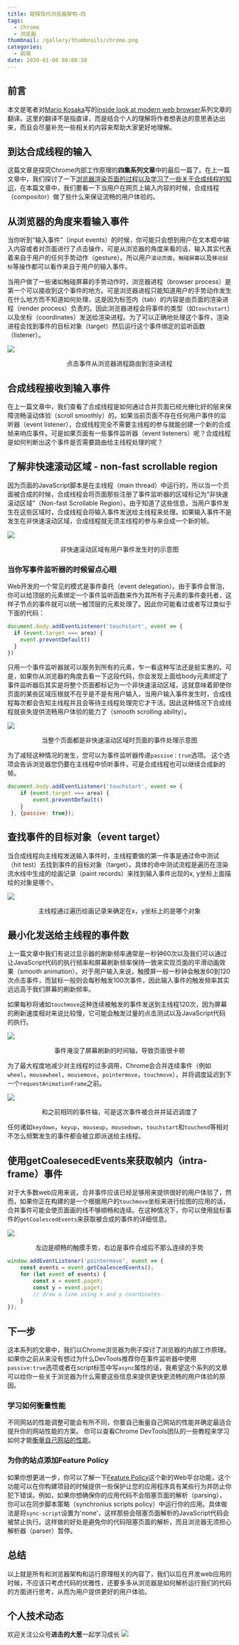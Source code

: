 ```yaml
---
title: 窥探现代浏览器架构-四
tags:
  - Chrome
  - 浏览器
thumbnail: /gallery/thumbnails/chrome.png
categories:
  - 前端
date: 2020-01-08 08:00:50
---
```



## 前言
本文是笔者对[Mario Kosaka](https://developers.google.com/web/resources/contributors/kosamari)写的[inside look at modern web browser](https://developers.google.com/web/updates/2018/09/inside-browser-part4)系列文章的翻译。这里的翻译不是指直译，而是结合个人的理解将作者想表达的意思表达出来，而且会尽量补充一些相关的内容来帮助大家更好地理解。

## 到达合成线程的输入
这篇文章是探究Chrome内部工作原理的**四集系列文章**中的最后一篇了。在上一篇文章中，我们探讨了一下[浏览器渲染页面的过程以及学习了一些关于合成线程的知识](https://xiaocongdong.github.io/2020/01/08/%E7%AA%A5%E6%8E%A2%E7%8E%B0%E4%BB%A3%E6%B5%8F%E8%A7%88%E5%99%A8%E6%9E%B6%E6%9E%84-%E4%B8%89/)，在本篇文章中，我们要看一下当用户在网页上输入内容的时候，合成线程（compositor）做了些什么来保证流畅的用户体验的。

<!-- more-->

## 从浏览器的角度来看输入事件
当你听到“输入事件”（input events）的时候，你可能只会想到用户在文本框中输入内容或者对页面进行了点击操作，可是从浏览器的角度来看的话，输入其实代表着来自于用户的任何手势动作（gesture）。所以用户`滚动页面`，`触碰屏幕`以及`移动鼠标`等操作都可以看作来自于用户的输入事件。

当用户做了一些诸如触碰屏幕的手势动作时，浏览器进程（browser process）是第一个可以接收到这个事件的地方。可是浏览器进程只能知道用户的手势动作发生在什么地方而不知道如何处理，这是因为标签内（tab）的内容是由页面的渲染进程（render process）负责的。因此浏览器进程会将事件的类型（如`touchstart`）以及坐标（coordinates）发送给渲染进程。为了可以正确地处理这个事件，渲染进程会找到事件的目标对象（target）然后运行这个事件绑定的监听函数（listener）。

![](/images/chrome/input_event.png)
<p align="center">点击事件从浏览器进程路由到渲染进程</p>

## 合成线程接收到输入事件
在上一篇文章中，我们查看了合成线程是如何通过合并页面已经光栅化好的层来保障流畅滚动体验（scroll smoothly）的。如果当前页面不存在任何用户事件的监听器（event listener），合成线程完全不需要主线程的参与就能创建一个新的合成帧来响应事件。可是如果页面有一些事件监听器（event listeners）呢？合成线程是如何判断出这个事件是否需要路由给主线程处理的呢？

## 了解非快速滚动区域 - non-fast scrollable region
因为页面的JavaScript脚本是在主线程（main thread）中运行的，所以当一个页面被合成的时候，合成线程会将页面那些注册了事件监听器的区域标记为“非快速滚动区域”（Non-fast Scrollable Region）。由于知道了这些信息，当用户事件发生在这些区域时，合成线程会将输入事件发送给主线程来处理。如果输入事件不是发生在非快速滚动区域，合成线程就无须主线程的参与来合成一个新的帧。

![](/images/chrome/nfsr1.png)
<p align="center">非快速滚动区域有用户事件发生时的示意图</p>

### 当你写事件监听器的时候留点心眼
Web开发的一个常见的模式是事件委托（event delegation）。由于事件会冒泡，你可以给顶层的元素绑定一个事件监听函数来作为其所有子元素的事件委托者，这样子节点的事件就可以统一被顶层的元素处理了。因此你可能看过或者写过类似于下面的代码：
```javascript
document.body.addEventListener('touchstart', event => {
  if (event.target === area) {
    event.preventDefault()
  }
})
```
只用一个事件监听器就可以服务到所有的元素，乍一看这种写法还是挺实惠的。可是，如果你从浏览器的角度去看一下这段代码，你会发现上面给body元素绑定了事件监听器后其实是将整个页面都标记为一个非快速滚动区域，这就意味着即使你页面的某些区域压根就不在乎是不是有用户输入，当用户输入事件发生时，合成线程每次都会告知主线程并且会等待主线程处理完它才干活。因此这种情况下合成线程就丧失提供流畅用户体验的能力了（smooth scrolling ability）。

![](/images/chrome/nfsr2.png)
<p align="center">当整个页面都是非快速滚动区域时页面的事件处理示意图</p>

为了减轻这种情况的发生，您可以为事件监听器传递`passive：true`选项。 这个选项会告诉浏览器您仍要在主线程中侦听事件，可是合成线程也可以继续合成新的帧。
```javascript
document.body.addEventListener('touchstart', event => {
    if (event.target === area) {
        event.preventDefault()
    }
 }, {passive: true});
```

## 查找事件的目标对象（event target）
当合成线程向主线程发送输入事件时，主线程要做的第一件事是通过命中测试（hit test）去找到事件的目标对象（target）。具体的命中测试流程是遍历在渲染流水线中生成的绘画记录（paint records）来找到输入事件出现的x, y坐标上面描绘的对象是哪个。

![](/images/chrome/hittest.png)
<p align="center">主线程通过遍历绘画记录来确定在x，y坐标上的是哪个对象</p>

## 最小化发送给主线程的事件数
上一篇文章中我们有说过显示器的刷新频率通常是一秒钟60次以及我们可以通过让JavaScript代码的执行频率和屏幕刷新频率保持一致来实现页面的平滑动画效果（smooth animation）。对于用户输入来说，触摸屏一般一秒钟会触发60到120次点击事件，而鼠标一般则会每秒触发100次事件，因此输入事件的触发频率其实远远高于我们屏幕的刷新频率。

如果每秒将诸如`touchmove`这种连续被触发的事件发送到主线程120次，因为屏幕的刷新速度相对来说比较慢，它可能会触发过量的点击测试以及JavaScript代码的执行。

![](/images/chrome/rawevents.png)
<p align="center">事件淹没了屏幕刷新的时间轴，导致页面很卡顿</p>

为了最大程度地减少对主线程的过多调用，Chrome会合并连续事件（例如`wheel`，`mousewheel`，`mousemove`，`pointermove`，`touchmove`），并将调度延迟到下一个`requestAnimationFrame`之前。

![](/images/chrome/coalescedevents.png)
<p align="center">和之前相同的事件轴，可是这次事件被合并并延迟调度了</p>

任何诸如`keydown`，`keyup`，`mouseup`，`mousedown`，`touchstart`和`touchend`等相对不怎么频繁发生的事件都会被立即派送给主线程。

## 使用getCoalesecedEvents来获取帧内（intra-frame）事件
对于大多数web应用来说，合并事件应该已经足够用来提供很好的用户体验了，然而，如果你正在构建的是一个根据用户的`touchmove`坐标来进行绘图的应用的话，合并事件可能会使页面画的线不够顺畅和连续。在这种情况下，你可以使用鼠标事件的`getCoalescedEvents`来获取被合成的事件的详细信息。

![](/images/chrome/getCoalescedEvents.png)
<p align="center">左边是顺畅的触摸手势，右边是事件合成后不那么连续的手势</p>

```javascript
window.addEventListener('pointermove', event => {
    const events = event.getCoalescedEvents();
    for (let event of events) {
        const x = event.pageX;
        const y = event.pageY;
        // draw a line using x and y coordinates.
    }
});
```

## 下一步
这本系列的文章中，我们以Chrome浏览器为例子探讨了浏览器的内部工作原理。如果你之前从来没有想过为什么DevTools推荐你在事件监听器中使用`passive:true`选项或者在script标签中写`async`属性的话，我希望这个系列的文章可以给你一些关于浏览器为什么需要这些信息来提供更快更流畅的用户体验的原因。

### 学习如何衡量性能
不同网站的性能调整可能会有所不同，你要自己衡量自己网站的性能并确定最适合提升你的网站性能的方案。 你可以查看Chrome DevTools团队的一些教程来学习如何才能[衡量自己网站的性能](https://developers.google.com/web/tools/chrome-devtools/speed/get-started)。

### 为你的站点添加Feature Policy
如果你想更进一步，你可以了解一下[Feature Policy](https://developers.google.com/web/updates/2018/06/feature-policy)这个新的Web平台功能，这个功能可以在你构建项目的时候提供一些保护让您的应用程序具有某些行为并防止你犯下错误。例如，如果你想确保你的应用代码不会阻塞页面的解析（parsing），你可以在同步脚本策略（synchronius scripts policy）中运行你的应用。具体做法是将`sync-script`设置为'none'，这样那些会阻塞页面解析的JavaScript代码会被禁止执行。这样做的好处是避免你的代码阻塞页面的解析，而且浏览器无须担心解析器（parser）暂停。

## 总结
以上就是所有和浏览器架构和运行原理相关的内容了，我们以后在开发web应用的时候，不应该只考虑代码的优雅性，还要多多从浏览器是如何解析运行我们的代码的方面进行思考，从而为用户提供更好的用户体验。

## 个人技术动态
欢迎关注公众号**进击的大葱**一起学习成长
![](/images/wechat_qr.jpg)
